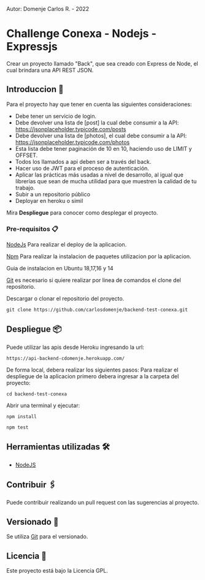 Autor: Domenje Carlos R. - 2022

# Challenge Conexa - Nodejs - Expressjs

Crear un proyecto llamado "Back", que sea creado con Express de Node, el cual brindara una API REST JSON.
 

## Introduccion 🚀
Para el proyecto hay que tener en cuenta las siguientes consideraciones: 
- Debe tener un servicio de login.
- Debe devolver una lista de [post] la cual debe consumir a la API: https://jsonplaceholder.typicode.com/posts
- Debe devolver una lista de [photos], el cual debe consumir a la API: https://jsonplaceholder.typicode.com/photos
-  Esta lista debe tener paginación de 10 en 10, haciendo uso de LIMIT y OFFSET.
- Todos los llamados a api deben ser a través del back.
- Hacer uso de JWT para el proceso de autenticación.
- Aplicar las prácticas más usadas a nivel de desarrollo, al igual que librerías que sean de mucha utilidad para que muestren la calidad de tu trabajo. 
- Subir a un repositorio público
- Deployar en heroku o simil

Mira **Despliegue** para conocer como desplegar el proyecto.


### Pre-requisitos 📋

[NodeJs](https://nodejs.org/es/download/) Para realizar el deploy de la aplicacion.

[Npm](https://docs.npmjs.com/cli/install) Para realizar la instalacion de paquetes utilizacion por la aplicacion.

Guia de instalacion en Ubuntu 18,17,16 y 14


[Git](https://git-scm.com/book/en/v2/Getting-Started-Installing-Git) es necesario si quiere realizar por linea de comandos el clone del repositorio.

Descargar o clonar el repositorio del proyecto.
```
git clone https://github.com/carlosdomenje/backend-test-conexa.git

```

## Despliegue 📦
Puede utilizar las apis desde Heroku ingresando la url:
```
https://api-backend-cdomenje.herokuapp.com/
```


De forma local, debera realizar los siguientes pasos:
Para realizar el despliegue de la aplicacion primero debera ingresar a la carpeta del proyecto:

```
cd backend-test-conexa
```

Abrir una terminal y ejecutar:

```
npm install

npm test
```

## Herramientas utilizadas 🛠️

* [NodeJS](https://nodejs.org/en/)


## Contribuir 🖇️

Puede contribuir realizando un pull request con las sugerencias al proyecto.


## Versionado 📌

Se utiliza [Git](https://git-scm.com/) para el versionado.


## Licencia 📄

Este proyecto está bajo la Licencia GPL.
